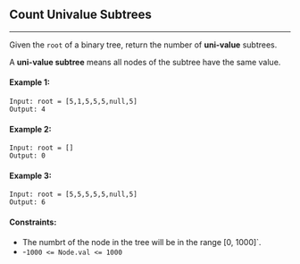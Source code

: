 ## Count Univalue Subtrees
---
Given the `root` of a binary tree, return the number of **uni-value** subtrees.

A **uni-value subtree** means all nodes of the subtree have the same value.

#### Example 1:
```
Input: root = [5,1,5,5,5,null,5]
Output: 4
```

#### Example 2:
```
Input: root = []
Output: 0
```

#### Example 3:
```
Input: root = [5,5,5,5,5,null,5]
Output: 6
``` 

#### Constraints:

* The numbrt of the node in the tree will be in the range [0, 1000]`.
* -`1000 <= Node.val <= 1000`